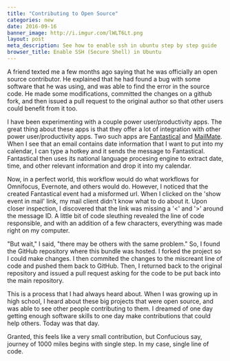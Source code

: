 ```yaml
---
title: "Contributing to Open Source"
categories: new
date: 2016-09-16
banner_image: http://i.imgur.com/lWLT6Lt.png
layout: post
meta_description: See how to enable ssh in ubuntu step by step guide
browser_title: Enable SSH (Secure Shell) in Ubuntu
---
```


A friend texted me a few months ago saying that he was officially an open source contributor. He explained that he had found a bug with some software that he was using, and was able to find the error in the source code. He made some modifications, committed the changes on a github fork, and then issued a pull request to the original author so that other users could benefit from it too.

I have been experimenting with a couple power user/productivity apps. The great thing about these apps is that they offer a lot of integration with other power user/productivity apps. Two such apps are [Fantastical](https://flexibits.com/fantastical) and [MailMate](https://freron.com/). When I see that an email contains date information that I want to put into my calendar, I can type a hotkey and it sends the message to Fantastical. Fantastical then uses its national language procesing engine to extract date, time, and other relevant information and drop it into my calendar.

Now, in a perfect world, this workflow would do what workflows for Omnifocus, Evernote, and others would do. However, I noticed that the created Fantastical event had a misformed url. When I clicked on the 'show event in mail' link, my mail client didn't know what to do about it. Upon closer inspection, I discovered that the link was missing a '<' and '>' around the message ID. A little bit of code sleuthing revealed the line of code responsible, and with an addition of a few characters, everything was made right on my computer.

"But wait," I said, "there may be others with the same problem." So, I found the GitHub repository where this bundle was hosted. I forked the project so I could make changes. I then commited the changes to the miscreant line of code and pushed them back to GitHub. Then, I returned back to the original repository and issued a pull request asking for the code to be put back into the main repository.

This is a process that I had always heard about. When I was growing up in high school, I heard about these big projects that were open source, and was able to see other people contributing to them. I dreamed of one day getting enough software skills to one day make contributions that could help others. Today was that day.

Granted, this feels like a very small contribution, but Confucious say, journey of 1000 miles begins with single step. In my case, single line of code.
